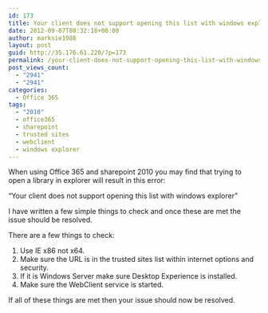 ```yaml
---
id: 173
title: Your client does not support opening this list with windows explorer
date: 2012-09-07T08:32:18+00:00
author: marksie1988
layout: post
guid: http://35.176.61.220/?p=173
permalink: /your-client-does-not-support-opening-this-list-with-windows-explorer/
post_views_count:
  - "2941"
  - "2941"
categories:
  - Office 365
tags:
  - "2010"
  - office365
  - sharepoint
  - trusted sites
  - webclient
  - windows explorer
---
```

When using Office 365 and sharepoint 2010 you may find that trying to open a library in explorer will result in this error:

&#8220;Your client does not support opening this list with windows explorer&#8221;

I have written a few simple things to check and once these are met the issue should be resolved.  
<!--more-->

There are a few things to check:

  1. Use IE x86 not x64.
  2. Make sure the URL is in the trusted sites list within internet options and security.
  3. If it is Windows Server make sure Desktop Experience is installed.
  4. Make sure the WebClient service is started.

If all of these things are met then your issue should now be resolved.